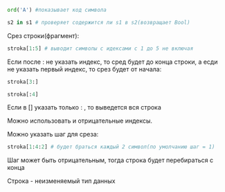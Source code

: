 ```python
ord('A') #показывает код символа 

s2 in s1 # проверяет содержится ли s1 в s2(возвращает Bool)
```

Срез строки(фрагмент):
```python
stroka[1:5] # выводит символы с идексами с 1 до 5 не включая
```

Если после : не указать индекс, то сред будет до конца строки, а есди не указать первый индекс, то срез будет от начала:

```python
stroka[3:]

stroka[:4]
```
 Если в [] указать только : , то выведется вся строка

Можно использовать и отрицательные индексы.

Можно указать шаг для среза:
```python
stroka[1:4:2] # будет браться каждый 2 символ(по умолчанию шаг = 1)
```
Шаг может быть отрицательным, тогда строка будет перебираться с конца

Строка - неизменяемый тип данных